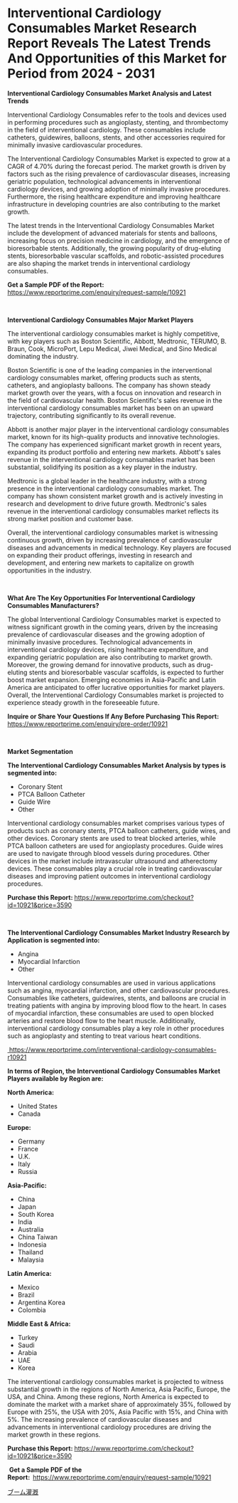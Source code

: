 <p><h1>Interventional Cardiology Consumables Market Research Report Reveals The Latest Trends And Opportunities of this Market for Period from 2024 - 2031</h1></p><p><strong>Interventional Cardiology Consumables Market Analysis and Latest Trends</strong></p>
<p><p>Interventional Cardiology Consumables refer to the tools and devices used in performing procedures such as angioplasty, stenting, and thrombectomy in the field of interventional cardiology. These consumables include catheters, guidewires, balloons, stents, and other accessories required for minimally invasive cardiovascular procedures.</p><p>The Interventional Cardiology Consumables Market is expected to grow at a CAGR of 4.70% during the forecast period. The market growth is driven by factors such as the rising prevalence of cardiovascular diseases, increasing geriatric population, technological advancements in interventional cardiology devices, and growing adoption of minimally invasive procedures. Furthermore, the rising healthcare expenditure and improving healthcare infrastructure in developing countries are also contributing to the market growth.</p><p>The latest trends in the Interventional Cardiology Consumables Market include the development of advanced materials for stents and balloons, increasing focus on precision medicine in cardiology, and the emergence of bioresorbable stents. Additionally, the growing popularity of drug-eluting stents, bioresorbable vascular scaffolds, and robotic-assisted procedures are also shaping the market trends in interventional cardiology consumables.</p></p>
<p><strong>Get a Sample PDF of the Report:&nbsp;</strong> <a href="https://www.reportprime.com/enquiry/request-sample/10921">https://www.reportprime.com/enquiry/request-sample/10921</a></p>
<p>&nbsp;</p>
<p><strong>Interventional Cardiology Consumables Major Market Players</strong></p>
<p><p>The interventional cardiology consumables market is highly competitive, with key players such as Boston Scientific, Abbott, Medtronic, TERUMO, B. Braun, Cook, MicroPort, Lepu Medical, Jiwei Medical, and Sino Medical dominating the industry.</p><p>Boston Scientific is one of the leading companies in the interventional cardiology consumables market, offering products such as stents, catheters, and angioplasty balloons. The company has shown steady market growth over the years, with a focus on innovation and research in the field of cardiovascular health. Boston Scientific's sales revenue in the interventional cardiology consumables market has been on an upward trajectory, contributing significantly to its overall revenue.</p><p>Abbott is another major player in the interventional cardiology consumables market, known for its high-quality products and innovative technologies. The company has experienced significant market growth in recent years, expanding its product portfolio and entering new markets. Abbott's sales revenue in the interventional cardiology consumables market has been substantial, solidifying its position as a key player in the industry.</p><p>Medtronic is a global leader in the healthcare industry, with a strong presence in the interventional cardiology consumables market. The company has shown consistent market growth and is actively investing in research and development to drive future growth. Medtronic's sales revenue in the interventional cardiology consumables market reflects its strong market position and customer base.</p><p>Overall, the interventional cardiology consumables market is witnessing continuous growth, driven by increasing prevalence of cardiovascular diseases and advancements in medical technology. Key players are focused on expanding their product offerings, investing in research and development, and entering new markets to capitalize on growth opportunities in the industry.</p></p>
<p>&nbsp;</p>
<p><strong>What Are The Key Opportunities For Interventional Cardiology Consumables Manufacturers?</strong></p>
<p><p>The global Interventional Cardiology Consumables market is expected to witness significant growth in the coming years, driven by the increasing prevalence of cardiovascular diseases and the growing adoption of minimally invasive procedures. Technological advancements in interventional cardiology devices, rising healthcare expenditure, and expanding geriatric population are also contributing to market growth. Moreover, the growing demand for innovative products, such as drug-eluting stents and bioresorbable vascular scaffolds, is expected to further boost market expansion. Emerging economies in Asia-Pacific and Latin America are anticipated to offer lucrative opportunities for market players. Overall, the Interventional Cardiology Consumables market is projected to experience steady growth in the foreseeable future.</p></p>
<p><strong>Inquire or Share Your Questions If Any Before Purchasing This Report:</strong> <a href="https://www.reportprime.com/enquiry/pre-order/10921">https://www.reportprime.com/enquiry/pre-order/10921</a></p>
<p>&nbsp;</p>
<p><strong>Market Segmentation</strong></p>
<p><strong>The Interventional Cardiology Consumables Market Analysis by types is segmented into:</strong></p>
<p><ul><li>Coronary Stent</li><li>PTCA Balloon Catheter</li><li>Guide Wire</li><li>Other</li></ul></p>
<p><p>Interventional cardiology consumables market comprises various types of products such as coronary stents, PTCA balloon catheters, guide wires, and other devices. Coronary stents are used to treat blocked arteries, while PTCA balloon catheters are used for angioplasty procedures. Guide wires are used to navigate through blood vessels during procedures. Other devices in the market include intravascular ultrasound and atherectomy devices. These consumables play a crucial role in treating cardiovascular diseases and improving patient outcomes in interventional cardiology procedures.</p></p>
<p><strong>Purchase this Report:&nbsp;</strong><a href="https://www.reportprime.com/checkout?id=10921&price=3590">https://www.reportprime.com/checkout?id=10921&price=3590</a></p>
<p>&nbsp;</p>
<p><strong>The Interventional Cardiology Consumables Market Industry Research by Application is segmented into:</strong></p>
<p><ul><li>Angina</li><li>Myocardial Infarction</li><li>Other</li></ul></p>
<p><p>Interventional cardiology consumables are used in various applications such as angina, myocardial infarction, and other cardiovascular procedures. Consumables like catheters, guidewires, stents, and balloons are crucial in treating patients with angina by improving blood flow to the heart. In cases of myocardial infarction, these consumables are used to open blocked arteries and restore blood flow to the heart muscle. Additionally, interventional cardiology consumables play a key role in other procedures such as angioplasty and stenting to treat various heart conditions.</p></p>
<p><a href="https://www.reportprime.com/interventional-cardiology-consumables-r10921">&nbsp;https://www.reportprime.com/interventional-cardiology-consumables-r10921</a></p>
<p><strong>In terms of Region, the Interventional Cardiology Consumables Market Players available by Region are:</strong></p>
<p>
    <p> <strong> North America: </strong>
        <ul>
            <li>United States</li>
            <li>Canada</li>
        </ul>
        </p> 
    <p> <strong> Europe: </strong>
        <ul>
            <li>Germany</li>
            <li>France</li>
            <li>U.K.</li>
            <li>Italy</li>
            <li>Russia</li>
        </ul>
        </p> 
    <p> <strong> Asia-Pacific: </strong>
        <ul>
            <li>China</li>
            <li>Japan</li>
            <li>South Korea</li>
            <li>India</li>
            <li>Australia</li>
            <li>China Taiwan</li>
            <li>Indonesia</li>
            <li>Thailand</li>
            <li>Malaysia</li>
        </ul>
        </p> 
    <p> <strong> Latin America: </strong>
        <ul>
            <li>Mexico</li>
            <li>Brazil</li>
            <li>Argentina Korea</li>
            <li>Colombia</li>
        </ul>
        </p> 
    <p> <strong> Middle East & Africa: </strong>
        <ul>
            <li>Turkey</li>
            <li>Saudi</li>
            <li>Arabia</li>
            <li>UAE</li>
            <li>Korea</li>
        </ul>
    </p>
    </p>
<p><p>The interventional cardiology consumables market is projected to witness substantial growth in the regions of North America, Asia Pacific, Europe, the USA, and China. Among these regions, North America is expected to dominate the market with a market share of approximately 35%, followed by Europe with 25%, the USA with 20%, Asia Pacific with 15%, and China with 5%. The increasing prevalence of cardiovascular diseases and advancements in interventional cardiology procedures are driving the market growth in these regions.</p></p>
<p><strong>Purchase this Report: </strong><a href="https://www.reportprime.com/checkout?id=10921&price=3590">https://www.reportprime.com/checkout?id=10921&price=3590</a></p>
<p>&nbsp;<strong>Get a Sample PDF of the Report:&nbsp;&nbsp;</strong><a href="https://www.reportprime.com/enquiry/request-sample/10921">https://www.reportprime.com/enquiry/request-sample/10921</a></p>
<p><strong></strong></p>
<p><p><a href="https://github.com/mreklxf44233/Market-Research-Report-List-1/blob/main/203779124256.md">ブーム灌漑</a></p></p>